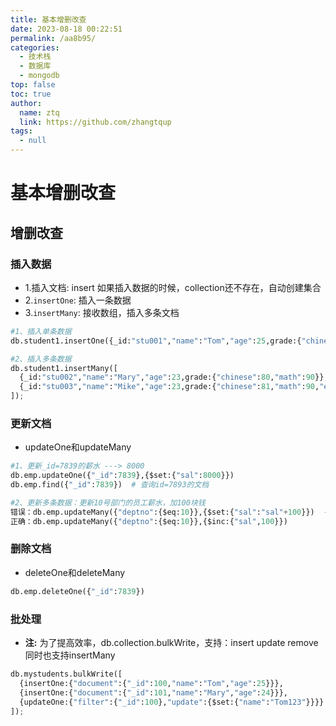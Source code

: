 ```yaml
---
title: 基本增删改查
date: 2023-08-18 00:22:51
permalink: /aa8b95/
categories: 
  - 技术栈
  - 数据库
  - mongodb
top: false
toc: true
author: 
  name: ztq
  link: https://github.com/zhangtqup
tags: 
  - null
---
```




# 基本增删改查

## 增删改查

###  插入数据

- 1.插入文档: insert 如果插入数据的时候，collection还不存在，自动创建集合
- 2.`insertOne`: 插入一条数据
- 3.`insertMany`: 接收数组，插入多条文档

```python
#1、插入单条数据
db.student1.insertOne({_id:"stu001","name":"Tom","age":25,grade:{"chinese":80,"math":90,"english":88}})

#2、插入多条数据
db.student1.insertMany([
  {_id:"stu002","name":"Mary","age":23,grade:{"chinese":80,"math":90}},
  {_id:"stu003","name":"Mike","age":23,grade:{"chinese":81,"math":90,"english":88}}
]);
```



### 更新文档

- updateOne和updateMany

```python
#1、更新_id=7839的薪水 ---> 8000
db.emp.updateOne({"_id":7839},{$set:{"sal":8000}})
db.emp.find({"_id":7839})  # 查询id=7893的文档

#2、更新多条数据：更新10号部门的员工薪水，加100块钱
错误：db.emp.updateMany({"deptno":{$eq:10}},{$set:{"sal":"sal"+100}})  ---> 不对
正确：db.emp.updateMany({"deptno":{$eq:10}},{$inc:{"sal",100}})
```



###  删除文档

- deleteOne和deleteMany

```python
db.emp.deleteOne({"_id":7839})
```



###  批处理

- **注:** 为了提高效率，db.collection.bulkWrite，支持：insert update remove 同时也支持insertMany

```python
db.mystudents.bulkWrite([
  {insertOne:{"document":{"_id":100,"name":"Tom","age":25}}},
  {insertOne:{"document":{"_id":101,"name":"Mary","age":24}}},
  {updateOne:{"filter":{"_id":100},"update":{$set:{"name":"Tom123"}}}}
]);
```

